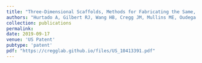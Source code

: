 ```yaml
---
title: "Three-Dimensional Scaffolds, Methods for Fabricating the Same, and Methods of Treating a Peripheral Nerve or Spinal Cord Injury"
authors: "Hurtado A, Gilbert RJ, Wang HB, Cregg JM, Mullins ME, Oudega M"
collection: publications
permalink:
date: 2019-09-17
venue: 'US Patent'
pubtype: 'patent'
pdf: "https://cregglab.github.io/files/US_10413391.pdf"
---
```

